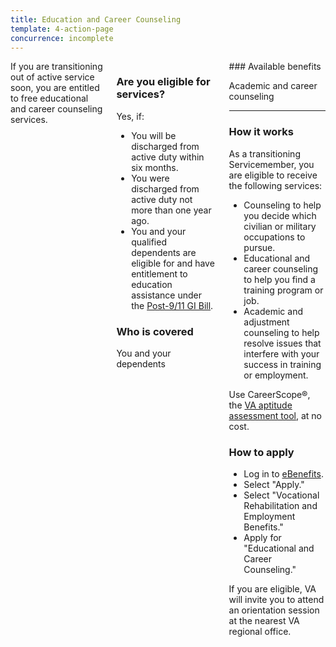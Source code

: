 ```yaml
---
title: Education and Career Counseling
template: 4-action-page
concurrence: incomplete
---
```


<div class="main" role="main" markdown="0">

<div class="va-action-bar--header">
  <div class="row">
    <div class="small-12 columns">
    </div>
  </div>
</div>

<div class="section one" markdown="0">
<div class="primary" markdown="0">
<div class="row" markdown="0">
<div class="small-12 columns usa-content" markdown="1">
<div markdown="1">
If you are transitioning out of active service soon, you are entitled to free educational and career counseling services.
</div>
<div class="call-out" markdown="1">

### Are you eligible for services?

Yes, if:

-	You will be discharged from active duty within six months.
-	You were discharged from active duty not more than one year ago.
-	You and your qualified dependents are eligible for and have entitlement to education assistance under the [Post-9/11 GI Bill](/education/gi-bill/post-9-11/).

### Who is covered

You and your dependents
</div>
<div markdown="1">
### Available benefits

Academic and career counseling

<hr>

### How it works

As a transitioning Servicemember, you are eligible to receive the following services:

-	Counseling to help you decide which civilian or military occupations to pursue.
-	Educational and career counseling to help you find a training program or job.
-	Academic and adjustment counseling to help resolve issues that interfere with your success in training or employment.

Use CareerScope&reg;, the [VA aptitude assessment tool](https://va.careerscope.net/gibill), at no cost.

### How to apply

- Log in to [eBenefits](https://www.ebenefits.va.gov). 
- Select "Apply."
- Select "Vocational Rehabilitation and Employment Benefits."
- Apply for "Educational and Career Counseling."

If you are eligible, VA will invite you to attend an orientation session at the nearest VA regional office. 
</div>

</div>
</div>
</div>


</div>
